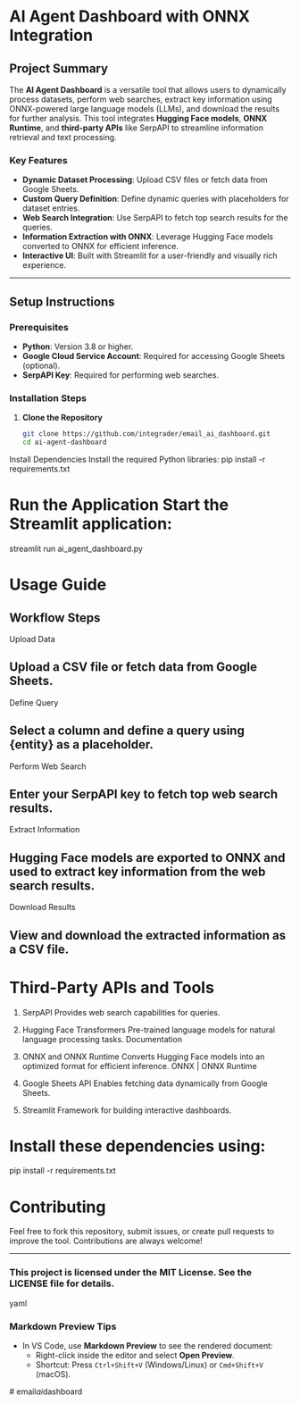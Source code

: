 # AI Agent Dashboard with ONNX Integration

## Project Summary
The **AI Agent Dashboard** is a versatile tool that allows users to dynamically process datasets, perform web searches, extract key information using ONNX-powered large language models (LLMs), and download the results for further analysis. This tool integrates **Hugging Face models**, **ONNX Runtime**, and **third-party APIs** like SerpAPI to streamline information retrieval and text processing.

### Key Features
- **Dynamic Dataset Processing**: Upload CSV files or fetch data from Google Sheets.
- **Custom Query Definition**: Define dynamic queries with placeholders for dataset entries.
- **Web Search Integration**: Use SerpAPI to fetch top search results for the queries.
- **Information Extraction with ONNX**: Leverage Hugging Face models converted to ONNX for efficient inference.
- **Interactive UI**: Built with Streamlit for a user-friendly and visually rich experience.

---

## Setup Instructions

### Prerequisites
- **Python**: Version 3.8 or higher.
- **Google Cloud Service Account**: Required for accessing Google Sheets (optional).
- **SerpAPI Key**: Required for performing web searches.

### Installation Steps

1. **Clone the Repository**
   ```bash
   git clone https://github.com/integrader/email_ai_dashboard.git
   cd ai-agent-dashboard


Install Dependencies Install the required Python libraries:
pip install -r requirements.txt


# Run the Application Start the Streamlit application:

streamlit run ai_agent_dashboard.py

# Usage Guide
## Workflow Steps
Upload Data

## Upload a CSV file or fetch data from Google Sheets.
Define Query

## Select a column and define a query using {entity} as a placeholder.
Perform Web Search

## Enter your SerpAPI key to fetch top web search results.
Extract Information

## Hugging Face models are exported to ONNX and used to extract key information from the web search results.
Download Results

## View and download the extracted information as a CSV file.


# Third-Party APIs and Tools
1. SerpAPI
Provides web search capabilities for queries.

2. Hugging Face Transformers
Pre-trained language models for natural language processing tasks.
Documentation
3. ONNX and ONNX Runtime
Converts Hugging Face models into an optimized format for efficient inference.
ONNX | ONNX Runtime
4. Google Sheets API
Enables fetching data dynamically from Google Sheets.

5. Streamlit
Framework for building interactive dashboards.


# Install these dependencies using:


pip install -r requirements.txt

# Contributing
Feel free to fork this repository, submit issues, or create pull requests to improve the tool. Contributions are always welcome!


---

### This project is licensed under the MIT License. See the LICENSE file for details.

yaml



### **Markdown Preview Tips**
- In VS Code, use **Markdown Preview** to see the rendered document:
  - Right-click inside the editor and select **Open Preview**.
  - Shortcut: Press `Ctrl+Shift+V` (Windows/Linux) or `Cmd+Shift+V` (macOS).

#   e m a i l _ a i _ d a s h b o a r d 
 
 